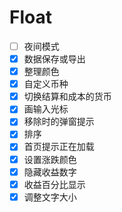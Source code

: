 # Float

- [ ] 夜间模式
- [x] 数据保存或导出
- [x] 整理颜色
- [x] 自定义币种
- [x] 切换结算和成本的货币
- [x] 画输入光标
- [x] 移除时的弹窗提示
- [x] 排序
- [x] 首页提示正在加载
- [x] 设置涨跌颜色
- [x] 隐藏收益数字
- [x] 收益百分比显示
- [x] 调整文字大小
